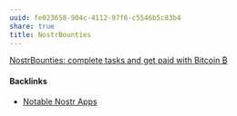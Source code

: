 ```yaml
---
uuid: fe023658-904c-4112-97f6-c5546b5c83b4
share: true
title: NostrBounties
---
```

[NostrBounties: complete tasks and get paid with Bitcoin ₿](https://nostrbounties.com/)

#### Backlinks

* [Notable Nostr Apps](/f5a7d558-219b-4d37-9e18-28f749488612)